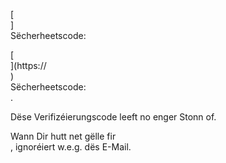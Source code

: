 [<br host>] <br action> Sëcherheetscode: <br code>

[<br host>](https://<br host>) <br action> Sëcherheetscode: <br code>.

Dëse Verifizéierungscode leeft no enger Stonn of.

Wann Dir hutt net gëlle fir <br action>, ignoréiert w.e.g. dës E-Mail.